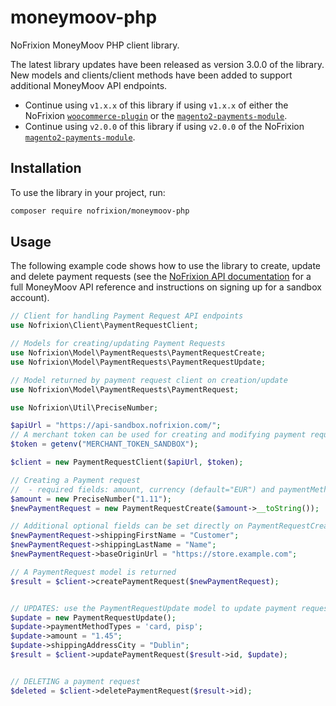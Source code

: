# moneymoov-php #

NoFrixion MoneyMoov PHP client library. 

The latest library updates have been released as version 3.0.0 of the library. New models and clients/client methods have been added to support additional MoneyMoov API endpoints. 

- Continue using `v1.x.x` of this library if using `v1.x.x` of either the NoFrixion [`woocommerce-plugin`](https://github.com/nofrixion/woocommerce-plugin) or the [`magento2-payments-module`](https://github.com/nofrixion/magento2-payment-module).
- Continue using `v2.0.0` of this library if using `v2.0.0` of the NoFrixion [`magento2-payments-module`](https://github.com/nofrixion/magento2-payment-module).

## Installation ##

To use the library in your project, run:

```bash
composer require nofrixion/moneymoov-php
```

## Usage ##

The following example code shows how to use the library to create, update and delete payment requests (see the [NoFrixion API documentation](https://docs.nofrixion.com/reference/sandbox) for a full MoneyMoov API reference and instructions on signing up for a sandbox account).

```php
// Client for handling Payment Request API endpoints
use Nofrixion\Client\PaymentRequestClient;

// Models for creating/updating Payment Requests
use Nofrixion\Model\PaymentRequests\PaymentRequestCreate;
use Nofrixion\Model\PaymentRequests\PaymentRequestUpdate;

// Model returned by payment request client on creation/update
use Nofrixion\Model\PaymentRequests\PaymentRequest;

use Nofrixion\Util\PreciseNumber;

$apiUrl = "https://api-sandbox.nofrixion.com/";
// A merchant token can be used for creating and modifying payment requests - this MUST be securely stored.
$token = getenv("MERCHANT_TOKEN_SANDBOX");

$client = new PaymentRequestClient($apiUrl, $token);

// Creating a Payment request
//  - required fields: amount, currency (default="EUR") and paymentMethodTypes (default="pisp") can be passed to the constructor.
$amount = new PreciseNumber("1.11");
$newPaymentRequest = new PaymentRequestCreate($amount->__toString());

// Additional optional fields can be set directly on PaymentRequestCreate model.
$newPaymentRequest->shippingFirstName = "Customer";
$newPaymentRequest->shippingLastName = "Name";
$newPaymentRequest->baseOriginUrl = "https://store.example.com";

// A PaymentRequest model is returned
$result = $client->createPaymentRequest($newPaymentRequest);


// UPDATES: use the PaymentRequestUpdate model to update payment request values.
$update = new PaymentRequestUpdate();
$update->paymentMethodTypes = 'card, pisp';
$update->amount = "1.45";
$update->shippingAddressCity = "Dublin";
$result = $client->updatePaymentRequest($result->id, $update);


// DELETING a payment request
$deleted = $client->deletePaymentRequest($result->id);
```
